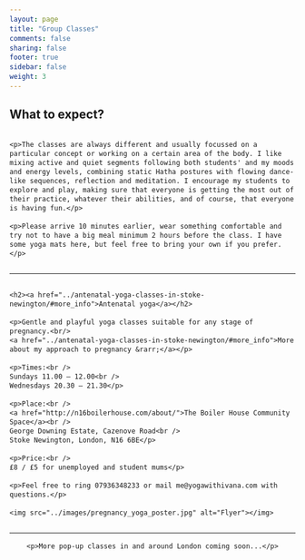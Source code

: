 ```yaml
---
layout: page
title: "Group Classes"
comments: false
sharing: false
footer: true
sidebar: false
weight: 3
---
```


## What to expect?

<div class="columns">

	<p>The classes are always different and usually focussed on a particular concept or working on a certain area of the body. I like mixing active and quiet segments following both students' and my moods and energy levels, combining static Hatha postures with flowing dance-like sequences, reflection and meditation. I encourage my students to explore and play, making sure that everyone is getting the most out of their practice, whatever their abilities, and of course, that everyone is having fun.</p>

	<p>Please arrive 10 minutes earlier, wear something comfortable and try not to have a big meal minimum 2 hours before the class. I have some yoga mats here, but feel free to bring your own if you prefer.</p>

</div>

___________________

<div class="columns">

    <h2><a href="../antenatal-yoga-classes-in-stoke-newington/#more_info">Antenatal yoga</a></h2>
    
    <p>Gentle and playful yoga classes suitable for any stage of pregnancy.<br/>
    <a href="../antenatal-yoga-classes-in-stoke-newington/#more_info">More about my approach to pregnancy &rarr;</a></p>

    <p>Times:<br />
    Sundays 11.00 – 12.00<br />
    Wednesdays 20.30 – 21.30</p>

    <p>Place:<br />
    <a href="http://n16boilerhouse.com/about/">The Boiler House Community Space</a><br />
    George Downing Estate, Cazenove Road<br />
    Stoke Newington, London, N16 6BE</p>

    <p>Price:<br />
    £8 / £5 for unemployed and student mums</p>

    <p>Feel free to ring 07936348233 or mail me@yogawithivana.com with questions.</p>

    <img src="../images/pregnancy_yoga_poster.jpg" alt="Flyer"></img>

</div>

___________________

<div style="text-align: center;">

	<p>More pop-up classes in and around London coming soon...</p>

</div>